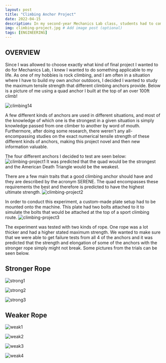 ```yaml
---
layout: post
title: "Climbing Anchor Project"
date: 2022-04-15
description: In my second-year Mechanics Lab class, students had to complete a final project where we designed our own experiment. I chose to focus on something very applicable to my life-- rock climbing and the safety of different anchors  # Add post description (optional)
img: climbing-project.jpg # Add image post (optional)
tags: [ENGINEERING] 
---
```


## OVERVIEW

Since I was allowed to choose exactly what kind of final project I wanted to do for Mechanics Lab, I knew I wanted to do something applicable to my life. As one of my hobbies is rock climbing, and I am often in a situation where I have to build my own anchor outdoors, I decided I wanted to study the maximum tensile strength that different climbing anchors provide. Below is a picture of me using a quad anchor I built at the top of an over 100ft climb! 

![climbing14](http://natgrrl.github.io/assets/img/climbing14.png)

A few different kinds of anchors are used in different situations, and most of the knowledge of which one is the strongest in a given situation is simply knowledge passed from one climber to another by word of mouth. Furthermore, after doing some research, there weren't any all-encompassing studies on the exact numerical tensile strength of these different kinds of anchors, making this project novel and then new information valuable.

The four different anchors I decided to test are seen below: 
![climbing-project1](http://natgrrl.github.io/assets/img/climbing-project1.png)
It was predicted that the quad would be the strongest and the American Death Triangle would be the weakest.

There are a few main traits that a good climbing anchor should have and they are described by the acronym SERENE. The quad encompasses these requirements the best and therefore is predicted to have the highest ultimate strength. 
![climbing-project2](http://natgrrl.github.io/assets/img/climbing-project2.png)

In order to conduct this experiment, a custom-made plate setup had to be mounted onto the machine. This plate had two bolts attached to it to simulate the bolts that would be attached at the top of a sport climbing route. 
![climbing-project3](http://natgrrl.github.io/assets/img/climbing-project3.png)

The experiment was tested with two kinds of rope. One rope was a lot thicker and had a higher stated maximum strength. We wanted to make sure that we were able to get failure tests from all 4 of the anchors and it was predicted that the strength and elongation of some of the anchors with the stronger rope simply might not break. Some pictures from the trials can be seen below. 

## Stronger Rope
![strong1](http://natgrrl.github.io/assets/img/strong1.jpg)

![strong2](http://natgrrl.github.io/assets/img/strong2.jpg)

![strong3](http://natgrrl.github.io/assets/img/strong3.jpg)

## Weaker Rope
![weak1](http://natgrrl.github.io/assets/img/weak1.jpg)

![weak2](http://natgrrl.github.io/assets/img/weak2.jpg)

![weak3](http://natgrrl.github.io/assets/img/weak3.jpg)

![weak4](http://natgrrl.github.io/assets/img/weak4.jpg)
